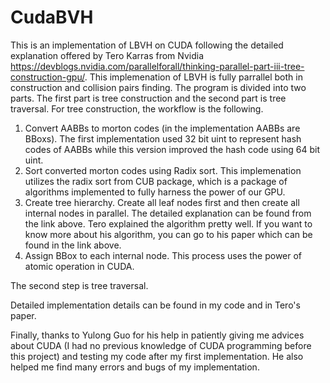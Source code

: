 # CudaBVH
This is an implementation of LBVH on CUDA following the detailed explanation offered by Tero Karras from Nvidia https://devblogs.nvidia.com/parallelforall/thinking-parallel-part-iii-tree-construction-gpu/. 
This implemenation of LBVH is fully parrallel both in construction and collision pairs finding. The program is divided into two parts. The first part is tree construction and the second part is tree traversal.
For tree construction, the workflow is the following. 
1. Convert AABBs to morton codes (in the implementation AABBs are BBoxs). The first implementation used 32 bit uint to represent hash codes of AABBs while this version improved the hash code using 64 bit uint.
2. Sort converted morton codes using Radix sort. This implemenation utilizes the radix sort from CUB package, which is a package of algorithms implemented to fully harness the power of our GPU.
3. Create tree hierarchy. Create all leaf nodes first and then create all internal nodes in parallel. The detailed explanation can be found from the link above. Tero explained the algorithm pretty well. If you want to know more about his algorithm, you can go to his paper which can be found in the link above.
4. Assign BBox to each internal node. This process uses the power of atomic operation in CUDA. 

The second step is tree traversal.

Detailed implementation details can be found in my code and in Tero's paper.

Finally, thanks to Yulong Guo for his help in patiently giving me advices about CUDA (I had no previous knowledge of CUDA programming before this project) and testing my code after my first implementation. He also helped me find many errors and bugs of my implementation.
